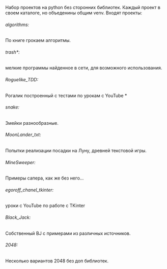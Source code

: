 Набор проектов на python без сторонних библиотек.
Каждый проект в своем каталоге, но объеденины общим venv.
Входят проекты:
###### algorithms: 
По книге грокаем алгоритмы.
###### trash*:
мелкие программы найденное в сети, для возможного использования.
###### Roguelike_TDD: 
Рогалик построенный с тестами по урокам с YouTube *
###### snake: 
Змейки разнообразные.
###### MoonLander_txt: 
Попытки реализации посадки на Луну, древней текстовой игры.
###### MineSweeper: 
Примеры сапера, как же без него...
###### egoroff_chanel_tkinter: 
уроки с YouTube по работе с TKinter 
###### Black_Jack: 
Собственный BJ с примерами из различных источников.
###### 2048: 
Несколько вариантов 2048 без доп библиотек.


  

